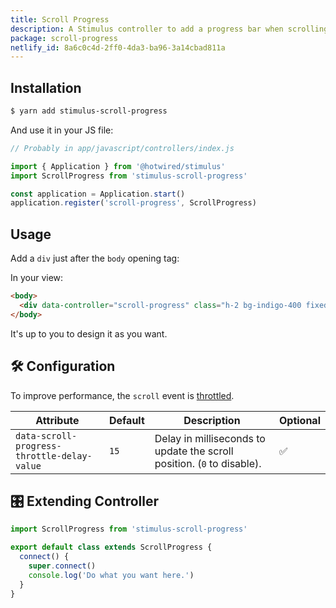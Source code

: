 ```yaml
---
title: Scroll Progress
description: A Stimulus controller to add a progress bar when scrolling.
package: scroll-progress
netlify_id: 8a6c0c4d-2ff0-4da3-ba96-3a14cbad811a
---
```


## Installation

```bash
$ yarn add stimulus-scroll-progress
```

And use it in your JS file:

```js
// Probably in app/javascript/controllers/index.js

import { Application } from '@hotwired/stimulus'
import ScrollProgress from 'stimulus-scroll-progress'

const application = Application.start()
application.register('scroll-progress', ScrollProgress)
```

<DocsDemoLink package-name="scroll-progress"></DocsDemoLink>

## Usage

Add a `div` just after the `body` opening tag:

In your view:

```html
<body>
  <div data-controller="scroll-progress" class="h-2 bg-indigo-400 fixed top-0"></div>
</body>
```

It's up to you to design it as you want.

## 🛠 Configuration

To improve performance, the `scroll` event is [throttled](https://lodash.com/docs/4.17.15#throttle).

| Attribute                                   | Default | Description                                                            | Optional |
| ------------------------------------------- | ------- | ---------------------------------------------------------------------- | -------- |
| `data-scroll-progress-throttle-delay-value` | `15`    | Delay in milliseconds to update the scroll position. (`0` to disable). | ✅       |

## 🎛 Extending Controller

<DocsExtendingController>

```js
import ScrollProgress from 'stimulus-scroll-progress'

export default class extends ScrollProgress {
  connect() {
    super.connect()
    console.log('Do what you want here.')
  }
}
```

</DocsExtendingController>
